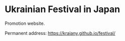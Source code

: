 # Ukrainian Festival in Japan
Promotion website.

Permanent address: https://kraiany.github.io/festival/
